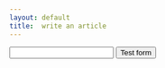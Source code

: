 ```yaml
---
layout: default
title:  write an article
---
```


<form action="https://getsimpleform.com/messages?form_api_token=6ea977a8649826a7a168aefcc1678a4f" method="post">
  <!-- the redirect_to is optional, the form will redirect to the referrer on submission -->
  <input type='hidden' name='redirect_to' value='/' />
  <!-- all your input fields here.... -->
  <input type='text' name='test' />
  <input type='submit' value='Test form' />
</form>